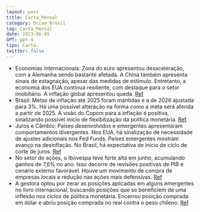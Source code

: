 ```yaml
---
layout: post
title: Carta_Mensal
category: Occam_Brasil
tag: Carta_Mensal
date: 2023-06-01
GPT: gpt-4
tipo: Carta
twitter: false
---
```


- Economias internacionais: Zona do euro apresentou desaceleração, com a Alemanha sendo bastante afetada. A China também apresenta sinais de estagnação, apesar das medidas de estímulo. Entretanto, a economia dos EUA continua resiliente, com destaque para o setor imobiliário. A inflação global apresentou queda.
<a href="#" onclick="search_on_pdf('segue fraco. Na China, apesar dos anúncios de medidas de estímulo para a economia, há poucos sinais ')">Ref</a>
- Brasil: Metas de inflação até 2025 foram mantidas e a de 2026 ajustada para 3%. Há uma possível alteração na forma como a meta será aferida a partir de 2025. A visão do Copom para a inflação é positiva, sinalizando possível início de flexibilização da política monetária.
<a href="#" onclick="search_on_pdf('elevadas.   Brasil A reunião do CMN confirmou o cenário mais provável, no qual as metas de infla')">Ref</a>
- Juros e Câmbio: Países desenvolvidos e emergentes apresentaram comportamentos divergentes. Nos EUA, há sinalização de necessidade de ajustes adicionais nos Fed Funds. Países emergentes mostram avanço na desinflação. No Brasil, há expectativa de início de ciclo de corte de juros.
<a href="#" onclick="search_on_pdf('monetária do Reino Unido, Canadá, Austrália e Noruega. Já nos países emergentes, o processo de desin')">Ref</a>
- No setor de ações, o Ibovespa teve forte alta em junho, acumulando ganhos de 7,6% no ano. Isso decorre de revisões positivas de PIB e cenário externo favorável. Houve um movimento de compra de empresas locais e redução nas ações mais defensivas.
<a href="#" onclick="search_on_pdf('chileno.   Bolsa O Ibovespa obteve forte alta em junho subindo 9,0%, maior alta desde dezembro/2')">Ref</a>
- A gestora optou por zerar as posições aplicadas em alguns emergentes no livro internacional, buscando posições que se beneficiem de uma inflexão nos ciclos de política monetária. Encerrou posição comprada em dólar e abriu posição comprada no real contra o peso chileno.
<a href="#" onclick="search_on_pdf('risco reduzido e buscando posições que se beneficiem de uma inflexão nos ciclos de política monetári')">Ref</a>
